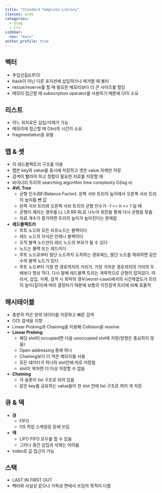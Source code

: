 ```yaml
---
title: "Standard Template Library"
classes: wide
categories: 
  - blog
  - C++
sidebar:
  nav: "main"
author_profile: true
---
```


## 벡터
* 후입선출(LIFO)
* back이 아닌 다른 포지션에 삽입하거나 제거할 때 불리
* resize/reserve를 할 때 필요한 메모리보다 더 큰 사이즈를 할당
* 메모리 접근할 때 subscription operator를 사용하기 때문에 O(1) 소요

## 리스트
* 어느 위치로든 삽입/삭제가 가능
* 메모리에 접근할 때 O(n)의 시간이 소요
* fragmentation을 유발

## 맵 & 셋
* 이 레드블랙트리 구조를 이용
* 맵은 key와 value를 동시에 저장하고 셋은 value 자체만 저장
* 검색이 빨라야 하고 정렬이 필요한 자료를 저장할 때
* 바이너리 트리의 searching algorithm time complexity O(log n)
* **AVL Tree**
  * 균형 인수(BF/Balance Factor): 왼쪽 서브 트리의 높이에서 오른쪽 서브 트리의 높이를 뺀 값
  * 왼쪽 서브 트리와 오른쪽 서브 트리의 균형 인수가 -1 <= h <= 1 일 때
  * 균형이 깨지는 경우를 LL LR RR RL로 나누어 회전을 통해 다시 균형을 맞춤
  * 자료 개수가 증가하면 트리의 높이가 높아진다는 문제점
* **레드블랙트리**
  * 루트 노드와 모든 리프노드는 블랙이다
  * 레드 노드의 자식은 언제나 블랙이다
  * 오직 블랙 노드만이 레드 노드의 부모가 될 수 있다
  * 노드는 블랙 또는 레드이다
  * 루트 노드로부터 말단 노드까지 도착하는 경로에는, 말단 노드를 제외하면 같은 수의 블랙 노드가 있다
  * 루트 노드부터 가장 먼 경로까지의 거리가, 가장 가까운 경로까지의 거리의 두 배보다 항상 작다. 다시 말해 레드블랙 트리는 개략적으로 균형이 잡혀있다. 따라서, 삽입, 삭제, 검색 시 최악의 경우(worst-case)에서의 시간복잡도가 트리의 높이(깊이)에 따라 결정되기 때문에 보통의 이진검색 트리에 비해 효율적 

## 해시테이블
* 충분히 적은 양의 데이터를 저장하고 빠른 검색
* O(1) 검색을 지향
* Linear Probing과 Chaining을 이용해 Collision을 resolve
* **Linear Probing**
  * 해당 slot이 occupied면 다음 unoccupied slot에 저장(방향은 중요하지 않음)
  * Open addressing 중에 하나
  * Chaining보다 더 적은 메모리를 사용
  * 모든 데이터가 하나의 slot안에 따로 저장됨
  * slot이 꽉차면 더 이상 저장할 수 없음
* **Chaining**
  * 각 슬롯이 list 구조로 되어 있음
  * 같은 key를 공유하는 value들이 한 slot 안에 list 구조로 여러 개 저장

## 큐 & 덱
* **큐**
  * FIFO
  * OS 작업 스케일링 등에 쓰임
* **덱**
  * LIFO FIFO 모두를 할 수 있음
  * 그러나 중간 삽입과 삭제는 어려움
* index로 값 접근이 가능

## 스택
* LAST IN FIRST OUT
* 벡터와 사실상 같으나 가독성 면에서 쓰임의 목적이 다름
